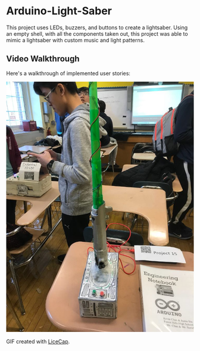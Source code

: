# Arduino-Light-Saber
This project uses LEDs, buzzers, and buttons to create a lightsaber. Using an empty shell, with all the components taken out, this project was able to mimic a lightsaber with custom music and light patterns.

## Video Walkthrough 

Here's a walkthrough of implemented user stories:

![](LEDLightSaber.jpg)

GIF created with [LiceCap](http://www.cockos.com/licecap/).
